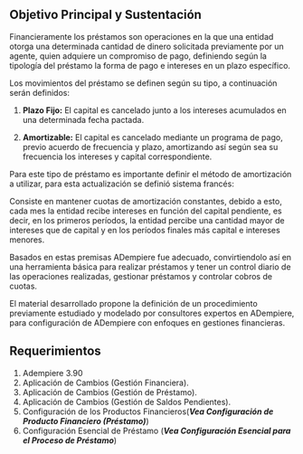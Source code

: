 ## Objetivo Principal y Sustentación

Financieramente los préstamos son operaciones en la que una entidad otorga una determinada cantidad  de dinero solicitada previamente por un agente, quien adquiere un compromiso de pago, definiendo según la tipología del préstamo la forma de pago e intereses en un plazo específico.

Los movimientos del préstamo se definen según su tipo, a continuación serán definidos:

1. **Plazo Fijo:** El capital es cancelado junto a los intereses acumulados en una determinada fecha pactada.

2. **Amortizable:** El capital es cancelado mediante un programa de pago, previo acuerdo de frecuencia y plazo, amortizando así según sea su frecuencia los intereses y capital correspondiente.

Para este  tipo de préstamo es importante definir el  método de amortización a utilizar, para esta actualización se definió sistema francés:


Consiste en mantener cuotas de amortización constantes, debido a esto, cada mes la entidad recibe intereses en función del capital pendiente, es decir, en los primeros períodos, la entidad percibe una cantidad mayor de intereses que de capital y en los períodos finales más capital e intereses menores.

Basados en estas premisas ADempiere fue adecuado, convirtiendolo así en una herramienta básica para realizar préstamos y tener un control diario de las operaciones realizadas, gestionar préstamos y controlar cobros de cuotas.

El material desarrollado propone la definición de un procedimiento previamente estudiado y modelado por consultores expertos en ADempiere, para configuración de ADempiere con enfoques en gestiones financieras.


## Requerimientos

1. Adempiere 3.90
2. Aplicación de Cambios (Gestión Financiera).
3. Aplicación de Cambios (Gestión de Préstamo).
4. Aplicación de Cambios (Gestión de Saldos Pendientes).
5. Configuración de los Productos Financieros(**_Vea Configuración de Producto Financiero (Préstamo)_**)
6. Configuración Esencial de Préstamo (**_Vea Configuración Esencial para el Proceso de Préstamo_**)
